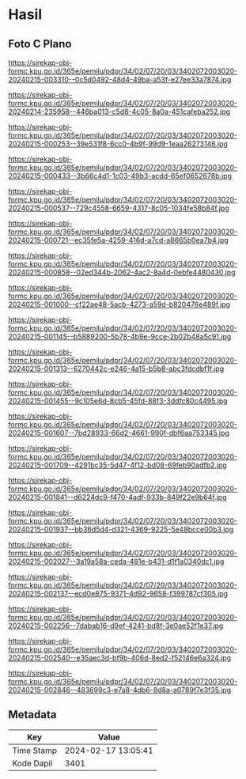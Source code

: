 # Hasil

## Foto C Plano

https://sirekap-obj-formc.kpu.go.id/365e/pemilu/pdpr/34/02/07/20/03/3402072003020-20240215-003310--0c5d0492-48d4-49ba-a53f-e27ee33a7874.jpg

https://sirekap-obj-formc.kpu.go.id/365e/pemilu/pdpr/34/02/07/20/03/3402072003020-20240214-235958--446ba013-c5d8-4c05-8a0a-451cafeba252.jpg

https://sirekap-obj-formc.kpu.go.id/365e/pemilu/pdpr/34/02/07/20/03/3402072003020-20240215-000253--39e531f8-6cc0-4b9f-99d9-1eaa26273146.jpg

https://sirekap-obj-formc.kpu.go.id/365e/pemilu/pdpr/34/02/07/20/03/3402072003020-20240215-000433--3b66c4d1-1c03-49b3-acdd-65ef0652678b.jpg

https://sirekap-obj-formc.kpu.go.id/365e/pemilu/pdpr/34/02/07/20/03/3402072003020-20240215-000537--729c4558-6659-4317-8c05-1034fe58b84f.jpg

https://sirekap-obj-formc.kpu.go.id/365e/pemilu/pdpr/34/02/07/20/03/3402072003020-20240215-000721--ec35fe5a-4259-416d-a7cd-a8665b0ea7b4.jpg

https://sirekap-obj-formc.kpu.go.id/365e/pemilu/pdpr/34/02/07/20/03/3402072003020-20240215-000858--02ed344b-2062-4ac2-8a4d-0ebfe4480430.jpg

https://sirekap-obj-formc.kpu.go.id/365e/pemilu/pdpr/34/02/07/20/03/3402072003020-20240215-001000--cf22ae48-5acb-4273-a59d-b820476e489f.jpg

https://sirekap-obj-formc.kpu.go.id/365e/pemilu/pdpr/34/02/07/20/03/3402072003020-20240215-001145--b5889200-5b78-4b9e-9cce-2b02b48a5c91.jpg

https://sirekap-obj-formc.kpu.go.id/365e/pemilu/pdpr/34/02/07/20/03/3402072003020-20240215-001313--6270442c-e246-4a15-b5b8-abc3fdcdbf1f.jpg

https://sirekap-obj-formc.kpu.go.id/365e/pemilu/pdpr/34/02/07/20/03/3402072003020-20240215-001455--9c105e6d-8cb5-45fd-88f3-3ddfc80c4495.jpg

https://sirekap-obj-formc.kpu.go.id/365e/pemilu/pdpr/34/02/07/20/03/3402072003020-20240215-001607--7bd28933-66d2-4661-990f-dbf6aa753345.jpg

https://sirekap-obj-formc.kpu.go.id/365e/pemilu/pdpr/34/02/07/20/03/3402072003020-20240215-001709--4291bc35-5d47-4f12-bd08-69feb90adfb2.jpg

https://sirekap-obj-formc.kpu.go.id/365e/pemilu/pdpr/34/02/07/20/03/3402072003020-20240215-001841--d6224dc9-f470-4adf-933b-849f22e9b64f.jpg

https://sirekap-obj-formc.kpu.go.id/365e/pemilu/pdpr/34/02/07/20/03/3402072003020-20240215-001937--bb36d5d4-d321-4369-9225-5e48bcce00b3.jpg

https://sirekap-obj-formc.kpu.go.id/365e/pemilu/pdpr/34/02/07/20/03/3402072003020-20240215-002027--3a19a58a-ceda-481e-b431-d1f1a0340dc1.jpg

https://sirekap-obj-formc.kpu.go.id/365e/pemilu/pdpr/34/02/07/20/03/3402072003020-20240215-002137--ecd0e875-9371-4d92-9658-f399787cf305.jpg

https://sirekap-obj-formc.kpu.go.id/365e/pemilu/pdpr/34/02/07/20/03/3402072003020-20240215-002256--7dabab16-d9ef-4241-bd8f-3e0ae52f1e37.jpg

https://sirekap-obj-formc.kpu.go.id/365e/pemilu/pdpr/34/02/07/20/03/3402072003020-20240215-002540--e35aec3d-bf9b-406d-8ed2-f52146e6a324.jpg

https://sirekap-obj-formc.kpu.go.id/365e/pemilu/pdpr/34/02/07/20/03/3402072003020-20240215-002846--483699c3-e7a8-4db6-8d8a-a0789f7e3f35.jpg


## Metadata

| Key        | Value               |
| ---------- | ------------------- |
| Time Stamp | 2024-02-17 13:05:41 |
| Kode Dapil | 3401                |




